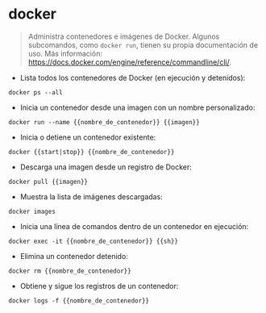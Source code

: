 # docker

> Administra contenedores e imágenes de Docker.
> Algunos subcomandos, como `docker run`, tienen su propia documentación de uso.
> Más información: <https://docs.docker.com/engine/reference/commandline/cli/>.

- Lista todos los contenedores de Docker (en ejecución y detenidos):

`docker ps --all`

- Inicia un contenedor desde una imagen con un nombre personalizado:

`docker run --name {{nombre_de_contenedor}} {{imagen}}`

- Inicia o detiene un contenedor existente:

`docker {{start|stop}} {{nombre_de_contenedor}}`

- Descarga una imagen desde un registro de Docker:

`docker pull {{imagen}}`

- Muestra la lista de imágenes descargadas:

`docker images`

- Inicia una línea de comandos dentro de un contenedor en ejecución:

`docker exec -it {{nombre_de_contenedor}} {{sh}}`

- Elimina un contenedor detenido:

`docker rm {{nombre_de_contenedor}}`

- Obtiene y sigue los registros de un contenedor:

`docker logs -f {{nombre_de_contenedor}}`
